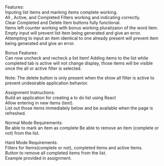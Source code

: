 Features:  
Inputing list items and marking items complete working.    
All , Active, and Completed Filters working and indicating correctly.   
Clear Completed and Delete Item buttons fully functional.    
Items left counter working with bonus working pluralizaion of the word item.
Empty input will prevent list item being generated and give an error.
Attempting to input an item identical to one already present will prevent item being generated and give an error.    

Bonus Features:  
Can now uncheck and recheck a list item!
Adding items to the list while completed tab is active will not change display, those items will be visible once the all or active filter is selected. 

Note:
The delete button is only present when the show all filter is active to prevent undesirable application behavior.   

Assignment Instructions:  
Build an application for creating a to do list using React  
Allow entering in new items (text).    
List out those items immediately below and be available when the page is refreshed.  

Normal Mode Requirements:  
Be able to mark an item as complete
Be able to remove an item (complete or not) from the list.  

Hard Mode Requirements:  
Filters for Items(complete or not), completed items and active items.  
Button to remove all completed items from the list.  
Example provided in assignment.